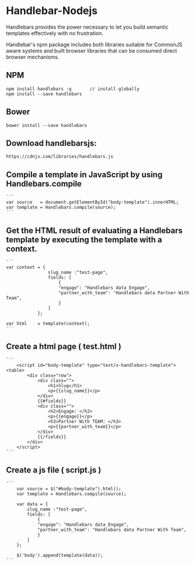 # Handlebar-Nodejs
Handlebars provides the power necessary to let you build semantic templates effectively with no frustration.

Handlebar's npm package includes both libraries suitable for CommonJS aware systems and built browser libraries that can be consumed direct browser mechanisms.

## NPM
	npm install handlebars -g 		// install globally
	npm install --save handlebars 	

## Bower
	bower install --save handlebars

## Download handlebarsjs: 
	https://cdnjs.com/libraries/handlebars.js

## Compile a template in JavaScript by using Handlebars.compile

	```
	var source   = document.getElementById("body-template").innerHTML;
	var template = Handlebars.compile(source);
	```

## Get the HTML result of evaluating a Handlebars template by executing the template with a context.

	```
	var context = { 
				    slug_name :"test-page",
				    fields: [   
				        {
				        "engage": "Handlebars data Engage",
				        "partner_with_team": "Handlebars data Partner With Team",
				        }
				    ]
				};

	var html    = template(context);
	```

## Create a html page ( test.html ) 

	```
		<script id="body-template" type="text/x-handlebars-template"> <table>
			<div class="row">
			 	<div class="">
			 		<h1>Slug</h1>
			 		<p>{{slug_name}}</p>
			 	</div>
			 	{{#fields}}
			    <div class="">
			        <h2>Engage: </h2>
					<p>{{engage}}</p>
					<h3>Partner With TEAM: </h3>
					<p>{{partner_with_team}}</p>
			    </div>
		      	{{/fields}}
		    </div>
		</script>
	```

## Create a js file  ( script.js ) 

	```
		var source = $("#body-template").html(); 
		var template = Handlebars.compile(source); 

		var data = { 
		    slug_name :"test-page",
		    fields: [   
		        {
		        "engage": "Handlebars data Engage",
		        "partner_with_team": "Handlebars data Partner With Team",
		        }
		    ]
		}; 

		$('body').append(template(data));
	```

	
